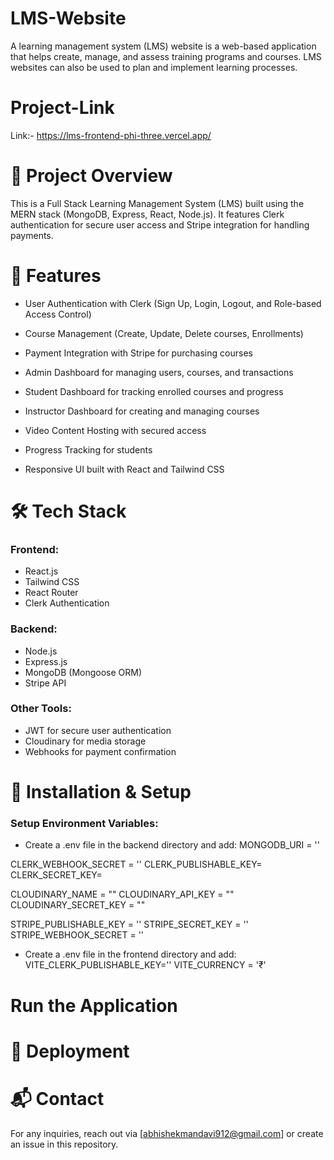 # LMS-Website
 A learning management system (LMS) website is a web-based application that helps create, manage, and assess training programs and courses. LMS websites can also be used to plan and implement learning processes. 

# Project-Link
Link:- https://lms-frontend-phi-three.vercel.app/ 

# 🚀 Project Overview

This is a Full Stack Learning Management System (LMS) built using the MERN stack (MongoDB, Express, React, Node.js). It features Clerk authentication for secure user access and Stripe integration for handling payments.

# 🌟 Features
- User Authentication with Clerk (Sign Up, Login, Logout, and Role-based Access Control)

- Course Management (Create, Update, Delete courses, Enrollments)

- Payment Integration with Stripe for purchasing courses

- Admin Dashboard for managing users, courses, and transactions

- Student Dashboard for tracking enrolled courses and progress

- Instructor Dashboard for creating and managing courses

- Video Content Hosting with secured access

- Progress Tracking for students

- Responsive UI built with React and Tailwind CSS
# 🛠️ Tech Stack
### Frontend:
- React.js
- Tailwind CSS
- React Router
- Clerk Authentication
### Backend:
- Node.js
- Express.js
- MongoDB (Mongoose ORM)
- Stripe API
### Other Tools:
- JWT for secure user authentication
- Cloudinary for media storage
- Webhooks for payment confirmation
# 🔧 Installation & Setup
### Setup Environment Variables:
- Create a .env file in the backend directory and add:
MONGODB_URI = ''

CLERK_WEBHOOK_SECRET = ''
CLERK_PUBLISHABLE_KEY=
CLERK_SECRET_KEY=

CLOUDINARY_NAME = ""
CLOUDINARY_API_KEY = ""
CLOUDINARY_SECRET_KEY = ""

STRIPE_PUBLISHABLE_KEY = ''
STRIPE_SECRET_KEY = ''
STRIPE_WEBHOOK_SECRET = ''

- Create a .env file in the frontend directory and add:
VITE_CLERK_PUBLISHABLE_KEY=''
VITE_CURRENCY = '₹'

#  Run the Application
# 🚀 Deployment
# 📬 Contact
For any inquiries, reach out via [abhishekmandavi912@gmail.com] or create an issue in this repository.

